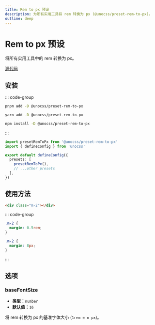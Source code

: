 ```yaml
---
title: Rem to px 预设
description: 为所有实用工具将 rem 转换为 px (@unocss/preset-rem-to-px)。
outline: deep
---
```


# Rem to px 预设

将所有实用工具中的 rem 转换为 px。

[源代码](https://github.com/unocss/unocss/tree/main/packages/preset-rem-to-px)

## 安装

::: code-group
  ```bash [pnpm]
  pnpm add -D @unocss/preset-rem-to-px
  ```
  ```bash [yarn]
  yarn add -D @unocss/preset-rem-to-px
  ```
  ```bash [npm]
  npm install -D @unocss/preset-rem-to-px
  ```
:::

```ts [uno.config.ts]
import presetRemToPx from '@unocss/preset-rem-to-px'
import { defineConfig } from 'unocss'

export default defineConfig({
  presets: [
    presetRemToPx(),
    // ...other presets
  ],
})
```

## 使用方法

```html
<div class="m-2"></div>
```

::: code-group
  ```css [无]
  .m-2 {
    margin: 0.5rem;
  }
  ```
  ```css [有]
  .m-2 {
    margin: 8px;
  }
  ```
:::

## 选项

### baseFontSize
- **类型：**`number`
- **默认值：**`16`

将 rem 转换为 px 的基准字体大小 (`1rem = n px`)。
